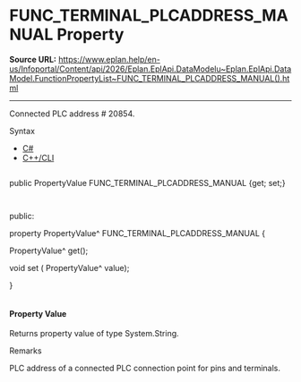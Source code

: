 # FUNC_TERMINAL_PLCADDRESS_MANUAL Property

**Source URL:** https://www.eplan.help/en-us/Infoportal/Content/api/2026/Eplan.EplApi.DataModelu~Eplan.EplApi.DataModel.FunctionPropertyList~FUNC_TERMINAL_PLCADDRESS_MANUAL().html

---

Connected PLC address # 20854.

Syntax

- [C#](#i-syntax-CS)
- [C++/CLI](#i-syntax-CPP2005)

```
```
public PropertyValue FUNC_TERMINAL_PLCADDRESS_MANUAL {get; set;}
```
```

```
```
public:

property PropertyValue^ FUNC_TERMINAL_PLCADDRESS_MANUAL {

   PropertyValue^ get();

   void set (    PropertyValue^ value);

}
```
```

#### Property Value

Returns property value of type System.String.

Remarks

PLC address of a connected PLC connection point for pins and terminals.
